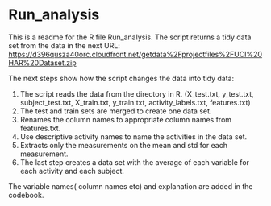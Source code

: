 # Run_analysis

This is a readme for the R file Run_analysis.
The script returns a tidy data set from the data in the next URL: https://d396qusza40orc.cloudfront.net/getdata%2Fprojectfiles%2FUCI%20HAR%20Dataset.zip

The next steps show how the script changes the data into tidy data:
1. The script reads the data from the directory in R. (X_test.txt, y_test.txt, subject_test.txt, X_train.txt, y_train.txt, activity_labels.txt,
    features.txt)
2. The test and train sets are merged to create one data set.
3.  Renames the column names to appropriate column names from features.txt.
4.  Use descriptive activity names to name the activities in the data set.
5.  Extracts only the measurements on the mean and std for each measurement.
6.  The last step creates a data set with the average of each variable for each activity and each subject.

The variable names( column names etc) and explanation are added in the codebook.
